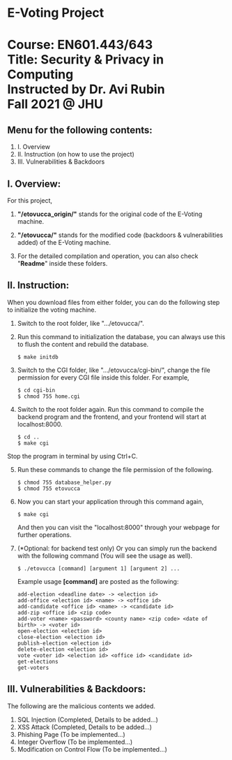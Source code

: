 # **E-Voting Project**  

Course: EN601.443/643        
Title: Security & Privacy in Computing    
Instructed by Dr. Avi Rubin    
Fall 2021 @ JHU    
===========================================================================

## Menu for the following contents:
1. I. Overview
2. II. Instruction (on how to use the project)
3. III. Vulnerabilities & Backdoors

## I. Overview: 
For this project,
1. **"/etovucca_origin/"** stands for the original code of the E-Voting machine.

2. **"/etovucca/"** stands for the modified code (backdoors & vulnerabilities added) of the E-Voting machine.

3. For the detailed compilation and operation, you can also check "**Readme**" inside these folders.


## II. Instruction:
When you download files from either folder, you can do the following step to initialize the voting machine.

1. Switch to the root folder, like ".../etovucca/".  

2. Run this command to initialization the database, you can always use this to flush the content and rebuild the database.

       $ make initdb

3. Switch to the CGI folder, like ".../etovucca/cgi-bin/", change the file permission for every CGI file inside this folder. For example,  
       
       $ cd cgi-bin
       $ chmod 755 home.cgi

5. Switch to the root folder again. Run this command to compile the backend program and the frontend, and your frontend will start at localhost:8000.    

       $ cd ..        
       $ make cgi

Stop the program in terminal by using Ctrl+C.

5. Run these commands to change the file permission of the following.  

       $ chmod 755 database_helper.py
       $ chmod 755 etovucca

6. Now you can start your application through this command again,  

       $ make cgi

    And then you can visit the "localhost:8000" through your webpage for further operations.  


7. (*Optional: for backend test only) Or you can simply run the backend with the following command (You will see the usage as well).  

       $ ./etovucca [command] [argument 1] [argument 2] ...

    Example usage **[command]** are posted as the following:  

       add-election <deadline date> -> <election id>
       add-office <election id> <name> -> <office id>
       add-candidate <office id> <name> -> <candidate id>
       add-zip <office id> <zip code>
       add-voter <name> <password> <county name> <zip code> <date of birth> -> <voter id>
       open-election <election id>
       close-election <election id>
       publish-election <election id>
       delete-election <election id>
       vote <voter id> <election id> <office id> <candidate id>
       get-elections
       get-voters

## III. Vulnerabilities & Backdoors:
The following are the malicious contents we added.
1. SQL Injection (Completed, Details to be added...)
2. XSS Attack (Completed, Details to be added...)
3. Phishing Page (To be implemented...)
4. Integer Overflow (To be implemented...)
5. Modification on Control Flow (To be implemented...)